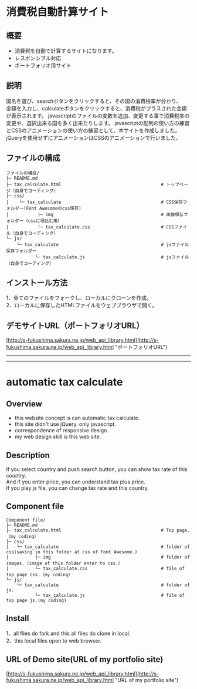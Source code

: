 # 消費税自動計算サイト
## 概要
* 消費税を自動で計算するサイトになります。
* レスポンシブル対応
* ポートフォリオ用サイト
## 説明
国名を選び、searchボタンをクリックすると、その国の消費税率が分かり、  
金額を入力し、calculateボタンをクリックすると、消費税がプラスされた金額が表示されます。
javascriptのファイルの変数を追加、変更する事で消費税率の変更や、選択出来る国を多く出来たりします。
javascriptの配列の使い方の練習とCSSのアニメーションの使い方の練習として、本サイトを作成しました。  
jQueryを使用せずにアニメーションはCSSのアニメーションで行いました。
## ファイルの構成
```
ファイルの構成/
├─ README.md
├─ tax_calculate.html                                      # トップページ（自身でコーディング）
├─ css/
|    └─ tax_calculate                                      # CSS保存フォルダー(Font Awesomeのcss保存)
|           ├─ img                                         # 画像保存フォルダー（cssに埋込む用）
|           └─ tax_calculate.css                           # CSSファイル（自身でコーディング）
└─ js/
    └─ tax_calculate                                       # jsファイル保存フォルダー
           └─ tax_calculate.js                             # jsファイル（自身でコーディング）   
```
## インストール方法
1、全てのファイルをフォークし、ローカルにクローンを作成。  
2、ローカルに保存したHTMLファイルをウェブブラウザで開く。  
## デモサイトURL（ポートフォリオURL）
[http://s-fukushima.sakura.ne.jp/web_api_library.html](http://s-fukushima.sakura.ne.jp/web_api_library.html "ポートフォリオURL")

***
***

# automatic tax calculate
## Overview
* this website concept is can automatic tax calculate.
* this site didn't use jQuery. only javascript.
* correspondence of responsive design.
* my web design skill is this web site.
## Description
If you select country and push search button, you can show tax rate of this country.  
And if you enter price, you can understand tax plus price.  
If you play js file, you can change tax rate and this country.
## Component file
```
Component file/
├─ README.md
├─ tax_calculate.html                                      # Top page.（my coding）
├─ css/
|   └─ tax_calculate                                       # folder of css(saving in this folder at css of Font Awesome.)
|          ├─ img                                          # folder of images.（image of this folder enter to css.）
|          └─ tax_calculate.css                            # file of top page css.（my coding）
└─ js/
    └─ tax_calculate                                       # folder of js.
           └─ tax_calculate.js                             # file of top page js.(my coding)
```
## Install
1、all files do fork and this all files do clone in local.  
2、this local files open to web browser.  
## URL of Demo site(URL of my portfolio site)
[http://s-fukushima.sakura.ne.jp/web_api_library.html](http://s-fukushima.sakura.ne.jp/web_api_library.html "URL of my portfolio site")
